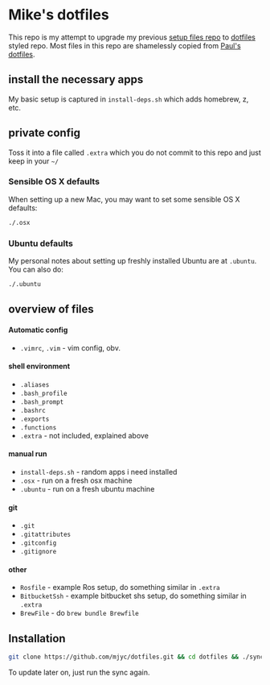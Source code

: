 # Mike's dotfiles

This repo is my attempt to upgrade my previous [setup files repo](https://github.com/mjyc/ubuntu-setups) to [dotfiles](http://dotfiles.github.io/) styled repo. Most files in this repo are shamelessly copied from [Paul's dotfiles](https://github.com/paulirish/dotfiles).

## install the necessary apps

My basic setup is captured in `install-deps.sh` which adds homebrew, z, etc.

## private config

Toss it into a file called `.extra` which you do not commit to this repo and just keep in your `~/`

### Sensible OS X defaults

When setting up a new Mac, you may want to set some sensible OS X defaults:

```bash
./.osx
```

### Ubuntu defaults

My personal notes about setting up freshly installed Ubuntu are at `.ubuntu`. You can also do:

```bash
./.ubuntu
```



## overview of files

####  Automatic config
* `.vimrc`, `.vim` - vim config, obv.

#### shell environment
* `.aliases`
* `.bash_profile`
* `.bash_prompt`
* `.bashrc`
* `.exports`
* `.functions`
* `.extra` - not included, explained above

#### manual run
* `install-deps.sh` - random apps i need installed
* `.osx` - run on a fresh osx machine
* `.ubuntu` - run on a fresh ubuntu machine

#### git
* `.git`
* `.gitattributes`
* `.gitconfig`
* `.gitignore`

#### other
* `Rosfile` - example Ros setup, do something similar in `.extra`
* `BitbucketSsh` - example bitbucket shs setup, do something similar in `.extra`
* `BrewFile` - do `brew bundle Brewfile`

## Installation

```bash
git clone https://github.com/mjyc/dotfiles.git && cd dotfiles && ./sync.sh
```

To update later on, just run the sync again.
